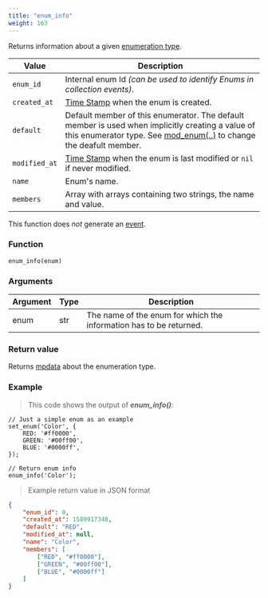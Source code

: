 ```yaml
---
title: "enum_info"
weight: 163
---
```


Returns information about a given [enumeration type](../../data-types/enum).

Value | Description
------- | -----------
`enum_id` | Internal enum Id *(can be used to identify Enums in collection events)*.
`created_at` | [Time Stamp](https://wikipedia.org/wiki/Unix_time) when the enum is created.
`default` | Default member of this enumerator. The default member is used when implicitly creating a value of this enumerator type. See [mod_enum(..)](../mod_enum/def) to change the deafult member.
`modified_at` | [Time Stamp](https://wikipedia.org/wiki/Unix_time) when the enum is last modified or `nil` if never modified.
`name` | Enum's name.
`members` | Array with arrays containing two strings, the name and value.

This function does *not* generate an [event](../../overview/events).

### Function

`enum_info(enum)`

### Arguments

Argument | Type | Description
-------- | ---- | -----------
enum | str | The name of the enum for which the information has to be returned.

### Return value

Returns [mpdata](../../data-types/mpdata) about the enumeration type.

### Example

> This code shows the output of ***enum_info()***:

```thingsdb,should_pass
// Just a simple enum as an example
set_enum('Color', {
    RED: '#ff0000',
    GREEN: '#00ff00',
    BLUE: '#0000ff',
});

// Return enum info
enum_info('Color');
```

> Example return value in JSON format

```json
{
    "enum_id": 0,
    "created_at": 1589917348,
    "default": "RED",
    "modified_at": null,
    "name": "Color",
    "members": [
        ["RED", "#ff0000"],
        ["GREEN", "#00ff00"],
        ["BLUE", "#0000ff"]
    ]
}
```
